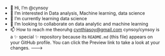 - 👋 Hi, I’m @cynsoy
- 👀 I’m interested in Data analysis, Machine learning, data science
- 🌱 I’m currently learning data science
- 💞️ I’m looking to collaborate on data analytic and machine learning
- 📫 How to reach me theoruhg cynthiasoy@gmail.com
cynsoy/cynsoy is a ✨ special ✨ repository because its `README.md` (this file) appears on your GitHub profile.
You can click the Preview link to take a look at your changes.
--->
